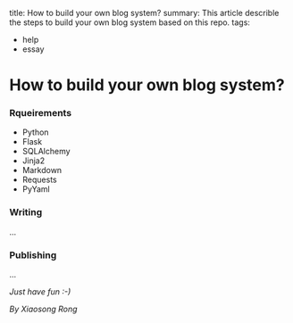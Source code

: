 title: How to build your own blog system?
summary:
  This article describle the steps to build your own blog system
  based on this repo.
tags:
  - help
  - essay

How to build your own blog system?
=================================

### Rqueirements
* Python
* Flask
* SQLAlchemy
* Jinja2
* Markdown
* Requests
* PyYaml


### Writing
...

### Publishing
...

*Just have fun :-)*

*By Xiaosong Rong*




